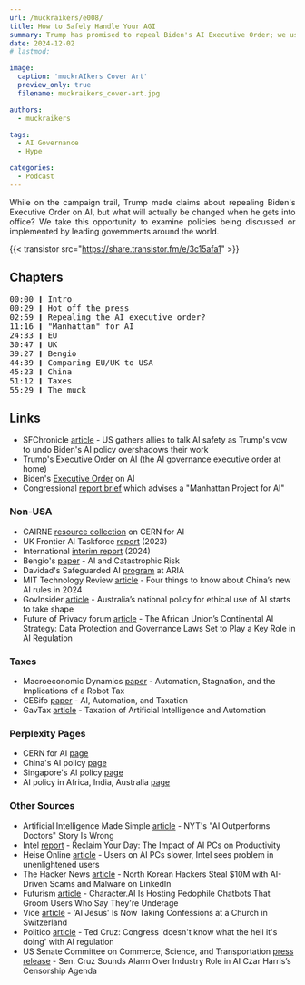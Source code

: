 ```yaml
---
url: /muckraikers/e008/
title: How to Safely Handle Your AGI
summary: Trump has promised to repeal Biden's AI Executive Order; we use this as an opportunity to look at the predominant AI governance approaches (as of recording the episode).
date: 2024-12-02
# lastmod:

image:
  caption: 'muckrAIkers Cover Art'
  preview_only: true
  filename: muckraikers_cover-art.jpg

authors:
  - muckraikers

tags:
  - AI Governance
  - Hype

categories:
  - Podcast
---
```


<div style="text-align: justify">
While on the campaign trail, Trump made claims about repealing Biden's Executive Order on AI, but what will actually be changed when he gets into office? We take this opportunity to examine policies being discussed or implemented by leading governments around the world.

{{< transistor src="https://share.transistor.fm/e/3c15afa1" >}}
</div>

## Chapters

<div style="text-align: left; font-family:monospace;">
00:00 ❙ Intro<br>
00:29 ❙ Hot off the press<br>
02:59 ❙ Repealing the AI executive order?<br>
11:16 ❙ "Manhattan" for AI<br>
24:33 ❙ EU<br>
30:47 ❙ UK<br>
39:27 ❙ Bengio<br>
44:39 ❙ Comparing EU/UK to USA<br>
45:23 ❙ China<br>
51:12 ❙ Taxes<br>
55:29 ❙ The muck

</div>

## Links
- SFChronicle [article](https://www.sfchronicle.com/business/article/us-gathers-allies-to-talk-ai-safety-trump-s-vow-19932278.php) - US gathers allies to talk AI safety as Trump's vow to undo Biden's AI policy overshadows their work
- Trump's [Executive Order](https://trumpwhitehouse.archives.gov/presidential-actions/executive-order-promoting-use-trustworthy-artificial-intelligence-federal-government/) on AI (the AI governance executive order at home)
- Biden's [Executive Order](https://www.whitehouse.gov/briefing-room/presidential-actions/2023/10/30/executive-order-on-the-safe-secure-and-trustworthy-development-and-use-of-artificial-intelligence/) on AI
- Congressional [report brief](https://www.uscc.gov/sites/default/files/2024-11/2024_Executive_Summary.pdf) which advises a "Manhattan Project for AI"

### Non-USA
- CAIRNE [resource collection](https://cairne.eu/cern-for-ai/) on CERN for AI
- UK Frontier AI Taskforce [report](https://www.gov.uk/government/publications/frontier-ai-taskforce-first-progress-report/frontier-ai-taskforce-first-progress-report) (2023)
- International [interim report](https://www.gov.uk/government/publications/international-scientific-report-on-the-safety-of-advanced-ai/international-scientific-report-on-the-safety-of-advanced-ai-interim-report) (2024)
- Bengio's [paper](https://www.journalofdemocracy.org/articles/ai-and-catastrophic-risk/) - AI and Catastrophic Risk
- Davidad's Safeguarded AI [program](https://www.aria.org.uk/programme-safeguarded-ai/) at ARIA
- MIT Technology Review [article](https://www.technologyreview.com/2024/01/17/1086704/china-ai-regulation-changes-2024/) - Four things to know about China’s new AI rules in 2024
- GovInsider [article](https://govinsider.asia/intl-en/article/australias-national-policy-for-ethical-use-of-ai-starts-to-take-shape) - Australia’s national policy for ethical use of AI starts to take shape
- Future of Privacy forum [article](https://fpf.org/blog/global/the-african-unions-continental-ai-strategy-data-protection-and-governance-laws-set-to-play-a-key-role-in-ai-regulation/) - The African Union’s Continental AI Strategy: Data Protection and Governance Laws Set to Play a Key Role in AI Regulation

### Taxes
- Macroeconomic Dynamics [paper](https://www.cambridge.org/core/journals/macroeconomic-dynamics/article/abs/automation-stagnation-and-the-implications-of-a-robot-tax/3D796A6890203B0C268EE4D6DF18A39B) - Automation, Stagnation, and the Implications of a Robot Tax
- CESifo [paper](https://papers.ssrn.com/sol3/papers.cfm?abstract_id=4811796) - AI, Automation, and Taxation
- GavTax [article](https://gavtax.com/taxation-of-artificial-intelligence-and-automation/) - Taxation of Artificial Intelligence and Automation

### Perplexity Pages
- CERN for AI [page](https://www.perplexity.ai/page/europe-s-eur100b-cern-for-ai-p-xpSRjjyrRMiZJ.GdP1.PEA)
- China's AI policy [page](https://www.perplexity.ai/search/what-is-chinese-ai-policy-regu-gf11zQ_vTNGoj80n5evyow)
- Singapore's AI policy [page](https://www.perplexity.ai/search/what-is-singapores-ai-governan-ljJgnM38STeDEZwrKzY0Kg)
- AI policy in Africa, India, Australia [page](https://perplexity.ai/search/what-are-the-ai-governancy-pol-XCD7tNKKSWmnswxW6iV0Zg)


### Other Sources
- Artificial Intelligence Made Simple [article](https://artificialintelligencemadesimple.substack.com/p/nyts-ai-outperforms-doctors-story) - NYT's "AI Outperforms Doctors" Story Is Wrong
- Intel [report](https://download.intel.com/newsroom/2024/client-computing/ai-pc-productivity-112024-report.pdf) - Reclaim Your Day: The Impact of AI PCs on Productivity
- Heise Online [article](https://www.heise.de/news/Anwender-an-KI-PCs-langsamer-Intel-sieht-Problem-in-unaufgeklaerten-Nutzern-10108194.html) - Users on AI PCs slower, Intel sees problem in unenlightened users
- The Hacker News [article](https://thehackernews.com/2024/11/north-korean-hackers-steal-10m-with-ai.html) - North Korean Hackers Steal $10M with AI-Driven Scams and Malware on LinkedIn
- Futurism [article](https://futurism.com/character-ai-pedophile-chatbots) - Character.AI Is Hosting Pedophile Chatbots That Groom Users Who Say They're Underage
- Vice [article](https://www.vice.com/en/article/ai-jesus-is-now-taking-confessions-at-a-church-in-switzerland/) - 'AI Jesus' Is Now Taking Confessions at a Church in Switzerland
- Politico [article](https://www.politico.com/news/2023/06/15/ai-ted-cruz-congress-00102116) - Ted Cruz: Congress 'doesn't know what the hell it's doing' with AI regulation
- US Senate Committee on Commerce, Science, and Transportation [press release](https://www.commerce.senate.gov/2024/9/sen-cruz-sounds-alarm-over-industry-role-in-ai-czar-harris-s-censorship-agenda) - Sen. Cruz Sounds Alarm Over Industry Role in AI Czar Harris’s Censorship Agenda
